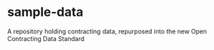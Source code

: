 sample-data
===========

A repository holding contracting data, repurposed into the new Open Contracting Data Standard
